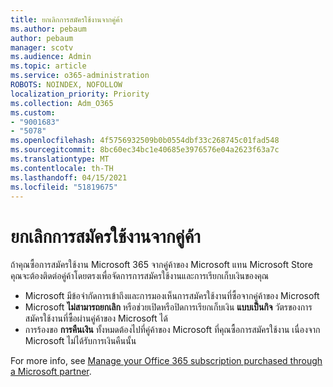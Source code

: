 ```yaml
---
title: ยกเลิกการสมัครใช้งานจากคู่ค้า
ms.author: pebaum
author: pebaum
manager: scotv
ms.audience: Admin
ms.topic: article
ms.service: o365-administration
ROBOTS: NOINDEX, NOFOLLOW
localization_priority: Priority
ms.collection: Adm_O365
ms.custom:
- "9001683"
- "5078"
ms.openlocfilehash: 4f5756932509b0b0554dbf33c268745c01fad548
ms.sourcegitcommit: 8bc60ec34bc1e40685e3976576e04a2623f63a7c
ms.translationtype: MT
ms.contentlocale: th-TH
ms.lasthandoff: 04/15/2021
ms.locfileid: "51819675"
---
```

# <a name="cancel-subscription-from-partner"></a>ยกเลิกการสมัครใช้งานจากคู่ค้า

ถ้าคุณซื้อการสมัครใช้งาน Microsoft 365 จากคู่ค้าของ Microsoft แทน Microsoft Store คุณจะต้องติดต่อคู่ค้าโดยตรงเพื่อจัดการการสมัครใช้งานและการเรียกเก็บเงินของคุณ

- Microsoft มีข้อจํากัดการเข้าถึงและการมองเห็นการสมัครใช้งานที่ซื้อจากคู่ค้าของ Microsoft 
- Microsoft **ไม่สามารถยกเลิก** หรือช่วยเปิดหรือปิดการเรียกเก็บเงิน **แบบเป็นกิจ** วัตรของการสมัครใช้งานที่ซื้อผ่านคู่ค้าของ Microsoft ได้ 
- การร้องขอ **การคืนเงิน** ทั้งหมดต้องไปที่คู่ค้าของ Microsoft ที่คุณซื้อการสมัครใช้งาน เนื่องจาก Microsoft ไม่ได้รับการเงินคืนนั้น 

For more info, see [Manage your Office 365 subscription purchased through a Microsoft partner](https://support.microsoft.com/help/4230739/microsoft-account-manage-office-365-subscription-from-third-party). 
